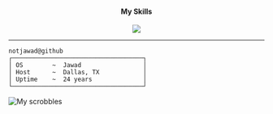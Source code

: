 
<!-- <div align="center">
  <img src="https://files.catbox.moe/4c3i63.jpg" width="200" height="200">
</div> -->


<h4 align="center">My Skills</h4>
<p align="center">
  <a href="https://skillicons.dev">
    <img src="https://skillicons.dev/icons?i=py,flask,js,react,ts,vercel,html,css,tailwind,next,aws,bots,firebase,mongodb" />
  </a>
</p>


<hr>

```
notjawad@github
┌────────────────────────────────────┐
│ OS        ~  Jawad                 │
│ Host      ~  Dallas, TX            │
│ Uptime    ~  24 years              │
└────────────────────────────────────┘
```


![My scrobbles](https://lastfm-recently-played.vercel.app/api?user=evrynoiseatonce&show_user=header&width=1000)


